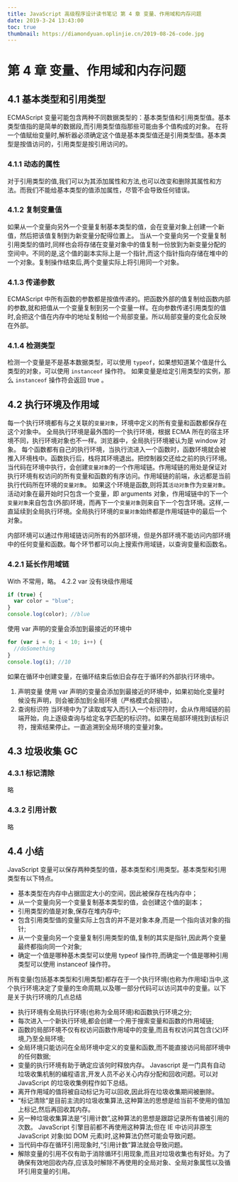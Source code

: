 ```yaml
---
title: JavaScript 高级程序设计读书笔记 第 4 章 变量、作用域和内存问题
date: 2019-3-24 13:43:00
toc: true
thumbnail: https://diamondyuan.oplinjie.cn/2019-08-26-code.jpg
---
```


# 第 4 章 变量、作用域和内存问题

## 4.1 基本类型和引用类型

ECMAScript 变量可能包含两种不同数据类型的：基本类型值和引用类型值。基本类型值指的是简单的数据段,而引用类型值指那些可能由多个值构成的对象。
在将一个值赋绐变量时,解析器必须确定这个值是基本类型值还是引用类型值。基本类型是按值访问的，引用类型是按引用访问的。

<!-- more -->

### 4.1.1 动态的属性

对于引用类型的值,我们可以为其添加属性和方法,也可以改变和删除其属性和方法。而我们不能给基本类型的值添加属性，尽管不会导致任何错误。

### 4.1.2 复制变量值

如果从一个变量向另外一个变量复制基本类型的值，会在变量对象上创建一个新值，然后把该值复制到为新变量分配得位置上。
当从一个变量向另一个变量复制引用类型的值时,同样也会将存储在变量对象中的值复制一份放到为新变量分配的空间中。不同的是,这个值的副本实际上是一个指针,而这个指针指向存储在堆中的一个对象。复制操作结束后,两个变量实际上将引用同一个对象。

### 4.1.3 传递参数

ECMAScript 中所有函数的参数都是按值传递的。把函数外部的值复制给函数内部的参数,就和把值从一个变量复制到另一个变量一样。在向参数传递引用类型的值时,会把这个值在内存中的地址复制给一个局部变量。所以局部变量的变化会反映在外部。

### 4.1.4 检测类型

检测一个变量是不是基本数据类型，可以使用 `typeof`，如果想知道某个值是什么类型的对象，可以使用 `instanceof` 操作符。
如果变量是给定引用类型的实例，那么 `instanceof` 操作符会返回 true 。

## 4.2 执行环境及作用域

每一个执行环境都有与之关联的`变量对象`，环境中定义的所有变量和函数都保存在这个对象中。
全局执行环境是最外围的一个执行环境，根据 ECMA 所在的宿主环境不同，执行环境对象也不一样。浏览器中，全局执行环境被认为是 window 对象。
每个函数都有自己的执行环境，当执行流进入一个函数时，函数环境就会被推入环境栈中。函数执行后，栈将其环境退出。把控制器交还给之前的执行环境。
当代码在环境中执行，会创建`变量对象`的一个作用域链。作用域链的用处是保证对执行环境有权访问的所有变量和函数的有序访问。作用域链的前端，永远都是当前执行代码所在环境的`变量对象`。
如果这个环境是函数,则将其`活动对象`作为`变量对象`。活动对象在最开始时只包含一个变量，即 arguments 对象，作用域链中的下一个`变量对象`来自包含(外部)环境，而再下一个`变量对象`则来自下一个包含环境。这样,一直延续到全局执行环境。全局执行环境的`变量对象`始终都是作用域链中的最后一个对象。

内部环境可以通过作用域链访问所有的外部环境，但是外部环境不能访问内部环境中的任何变量和函数。每个环节都可以向上搜索作用域链，以查询变量和函数名。

### 4.2.1 延长作用域链

With 不常用，略。
4.2.2 var 没有块级作用域

```js
if (true) {
  var color = "blue";
}
console.log(color); //blue
```

使用 var 声明的变量会添加到最接近的环境中

```js
for (var i = 0; i < 10; i++) {
  //doSomething
}
console.log(i); //10
```

如果在循环中创建变量，在循环结束后依旧会存在于循环的外部执行环境中。

1. 声明变量
   使用 var 声明的变量会添加到最接近的环境中，如果初始化变量时候没有声明，则会被添加到全局环境（严格模式会报错）。
2. 查询标识符
   当环境中为了读取或写入而引入一个标识符时，会从作用域链的前端开始，向上逐级查询与给定名字匹配的标识符。如果在局部环境找到该标识符，搜索结果停止。一直追溯到全局环境的变量对象。

## 4.3 垃圾收集 GC

### 4.3.1 标记清除

略

### 4.3.2 引用计数

略

## 4.4 小结

JavaScript 变量可以保存两种类型的值，基本类型和引用类型。基本类型和引用类型有以下特点。

- 基本类型在内存中占据固定大小的空间，因此被保存在栈内存中；
- 从一个变量向另一个变量复制基本类型的值，会创建这个值的副本；
- 引用类型的值是对象,保存在堆内存中;
- 包含引用类型值的变量实际上包含的并不是对象本身,而是一个指向该对象的指针;
- 从一个变量向另一个变量复制引用类型的值,复制的其实是指针,因此两个变量最终都指向同一个对象;
- 确定一个值是哪种基木类型可以使用 typeof 操作符,而确定一个值是哪种引用类型可以使用 instanceof 操作符。

所有变量(包括基本类型和引用类型)都存在于一个执行环境(也称为作用域)当中,这个执行环境决定了变量的生命周期,以及哪一部分代码可以访问其中的变量。以下是关于执行环境的几点总结

- 执行环境有全局执行环境(也称为全局环境)和函数执行环境之分;
- 每次进入一个新执行环境,都会创建一个用于搜索变量和函数的作用域链;
- 函数的局部环境不仅有权访问函数作用域中的变量,而且有权访问其包含(父)环境,乃至全局环境;
- 全局环境只能访问在全局环境中定义的变量和函数,而不能直接访问局部环境中的任何数据;
- 变量的执行环境有助于确定应该何时释放内存。
  Javascript 是一门具有自动垃圾收集机制的编程语言,开发人员不必关心内存分配和回收问题。可以对 JavaScript 的垃圾收集例程作如下总结。
- 离开作用域的值将被自动标记为可以回收,因此将在垃圾收集期间被删除。
- “标记清除”是目前主流的垃圾收集算法,这种算法的思想是给当前不使用的值加上标记,然后再回收其内存。
- 另一种垃圾收集算法是“引用计数”,这种算法的思想是跟踪记录所有值被引用的次数。 JavaScript 引擎目前都不再使用这种算法;但在 IE 中访问非原生 JavaScript 对象(如 DOM 元素)时,这种算法仍然可能会导致问题。
- 当代码中存在循环引用现象时,“引用计数”算法就会导致问题。
- 解除变量的引用不仅有助于消除循环引用现象,而且对垃圾收集也有好处。为了确保有效地回收内存,应该及时解除不再使用的全局对象、全局对象属性以及循环引用变量的引用。
